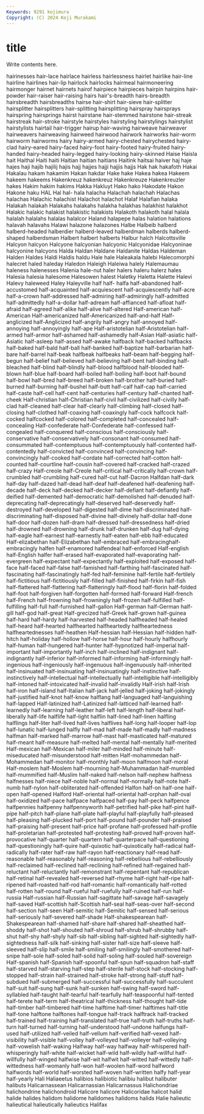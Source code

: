 ```yaml
---
Keywords: 9291 kojimura
Copyright: (C) 2024 Koji Murakami
---
```


# title

Write contents here.



hairinesses hair-lace hairlace hairless hairlessness hairlet hairlike hair-line hairline
hairlines hair-lip hairlock hairlocks hairmeal hairmoneering hairmonger hairnet hairnets hairof
hairpiece hairpieces hairpin hairpins hair-powder hair-raiser hair-raising hairs hair's-breadth hairs-breadth
hairsbreadth hairsbreadths hairse hair-shirt hair-sieve hair-splitter hairsplitter hairsplitters hair-splitting hairsplitting
hairspray hairsprays hairspring hairsprings hairst hairstane hair-stemmed hairstone hair-streak hairstreak
hair-stroke hairstyle hairstyles hairstyling hairstylings hairstylist hairstylists hairtail hair-trigger hairup
hair-waving hairweave hairweaver hairweavers hairweaving hairweed hairwood hairwork hairworks hair-worm
hairworm hairworms hairy hairy-armed hairy-chested hairychested hairy-clad hairy-eared hairy-faced hairy-foot
hairy-footed hairy-fruited hairy-handed hairy-headed hairy-legged hairy-looking hairy-skinned Haise Haisla hait
Haithal Haiti haiti Haitian haitian haitians Haitink haitsai haiver haj
haje hajes haji hajib hajilij hajis hajj hajjes hajji hajjis
hajjs Hak hak hakafoth Hakai Hakalau hakam hakamim Hakan hakdar
Hake hake Hakea hakea Hakeem hakeem hakeems Hakenkreuz hakenkreuz Hakenkreuze
Hakenkreuzler hakes Hakim hakim hakims Hakka Hakluyt Hako hako Hakodate
Hakon Hakone haku HAL Hal hal- hala halacha Halachah halachah
Halachas halachas Halachic halachist Halachot halachot Halaf Halafian halaka Halakah
halakah Halakahs halakahs halakha halakhas halakhist halakhot Halakic halakic halakist
halakistic halakists Halakoth halakoth halal halala halalah halalahs halalas halalcor
Haland halapepe halas halation halations halavah halavahs Halawi halazone halazones
Halbe Halbeib halberd halberd-headed halberdier halberd-leaved halberdman halberds halberd-shaped halberdsman
Halbert halbert halberts Halbur halch Halcottsville Halcyon halcyon Halcyone halcyonian
halcyonic Halcyonidae Halcyoninae halcyonine halcyons Halda Haldan Haldane Haldanite Haldas
Haldeman Halden Haldes Haldi Haldis haldu Hale hale Haleakala halebi
Halecomorphi halecret haled haleday Haledon Haleigh Haleiwa halely Halemaumau haleness
halenesses Halenia hale-nut haler halers haleru halerz hales Halesia halesia
halesome Halesowen halest Haletky Haletta Halette Halevi Halevy haleweed Haley
Haleyville half half- halfa half-abandoned half-accustomed half-acquainted half-acquiescent half-acquiescently half-acre
half-a-crown half-addressed half-admiring half-admiringly half-admitted half-admittedly half-a-dollar half-adream half-affianced half-afloat
half-afraid half-agreed half-alike half-alive half-altered Half-american half-American Half-americanized half-Americanized half-and-half
Half-anglicized half-Anglicized half-angrily half-angry half-annoyed half-annoying half-annoyingly half-ape Half-aristotelian half-Aristotelian
half-armed half-armor half-ashamed half-ashamedly half-Asian Half-asiatic half-Asiatic half-asleep half-assed half-awake
halfback half-backed halfbacks half-baked half-bald half-ball half-banked half-baptize half-barbarian half-bare
half-barrel half-beak halfbeak halfbeaks half-beam half-begging half-begun half-belief half-believed half-believing
half-bent half-binding half-bleached half-blind half-blindly half-blood halfblood half-blooded half-blown half-blue
half-board half-boiled half-boiling half-boot half-bound half-bowl half-bred half-breed half-broken half-brother
half-buried half-burned half-burning half-bushel half-butt half-calf half-cap half-carried half-caste half-cell
half-cent half-centuries half-century half-chanted half-cheek Half-christian half-Christian half-civil half-civilized half-civilly
half-clad half-cleaned half-clear half-clearly half-climbing half-closed half-closing half-clothed half-coaxing half-coaxingly
half-cock halfcock half-cocked halfcocked half-colored half-completed half-concealed half-concealing Half-confederate half-Confederate
half-confessed half-congealed half-conquered half-conscious half-consciously half-conservative half-conservatively half-consonant half-consumed half-consummated
half-contemptuous half-contemptuously half-contented half-contentedly half-convicted half-convinced half-convincing half-convincingly half-cooked half-cordate
half-corrected half-cotton half-counted half-courtline half-cousin half-covered half-cracked half-crazed half-crazy Half-creole
half-Creole half-critical half-critically half-crown half-crumbled half-crumbling half-cured half-cut half-Dacron Halfdan
half-dark half-day half-dazed half-dead half-deaf half-deafened half-deafening half-decade half-deck half-decked
half-decker half-defiant half-defiantly half-deified half-demented half-democratic half-demolished half-denuded half-deprecating half-deprecatingly
half-deserved half-deservedly half-destroyed half-developed half-digested half-dime half-discriminated half-discriminating half-disposed half-divine
half-divinely half-dollar half-done half-door half-dozen half-dram half-dressed half-dressedness half-dried half-drowned
half-drowning half-drunk half-drunken half-dug half-dying half-eagle half-earnest half-earnestly half-eaten half-ebb
half-educated Half-elizabethan half-Elizabethan half-embraced half-embracinghalf-embracingly halfen half-enamored halfendeal half-enforced Half-english
half-English halfer half-erased half-evaporated half-evaporating half-evergreen half-expectant half-expectantly half-exploited half-exposed
half-face half-faced half-false half-famished half-farthing half-fascinated half-fascinating half-fascinatingly half-fed half-feminine
half-fertile half-fertilely half-fictitious half-fictitiously half-filled half-finished half-firkin half-fish half-flattered half-flattering
half-flatteringly half-flood half-florin half-folded half-foot half-forgiven half-forgotten half-formed half-forward Half-french
half-French half-frowning half-frowningly half-frozen half-fulfilled half-fulfilling half-full half-furnished half-gallon Half-german
half-German half-gill half-god half-great Half-grecized half-Greek half-grown half-guinea half-hard half-hardy
half-harvested half-headed halfheaded half-healed half-heard half-hearted halfhearted halfheartedly halfheartedness halfheartednesses
half-heathen Half-hessian half-Hessian half-hidden half-hitch half-holiday half-hollow half-horse half-hour half-hourly
halfhourly half-human half-hungered half-hunter half-hypnotized half-imperial half-important half-importantly half-inch half-inclined
half-indignant half-indignantly half-inferior half-informed half-informing half-informingly half-ingenious half-ingeniously half-ingenuous half-ingenuously
half-inherited half-insinuated half-insinuating half-insinuatingly half-instinctive half-instinctively half-intellectual half-intellectually half-intelligible half-intelligibly
half-intoned half-intoxicated half-invalid half-invalidly Half-irish half-Irish half-iron half-island half-Italian half-jack
half-jelled half-joking half-jokingly half-justified half-knot half-know halflang half-languaged half-languishing half-lapped
Half-latinized half-Latinized half-latticed half-learned half-learnedly half-learning half-leather half-left half-length half-liberal
half-liberally half-life halflife half-light halflin half-lined half-linen halfling halflings half-liter
half-lived half-lives halflives half-long half-looper half-lop half-lunatic half-lunged halfly half-mad
half-made half-madly half-madness halfman half-marked half-marrow half-mast half-masticated half-matured half-meant
half-measure half-melted half-mental half-mentally half-merited Half-mexican half-Mexican half-miler half-minded half-minute
half-miseducated half-misunderstood half-mitten Half-mohammedan half-Mohammedan half-monitor half-monthly half-moon halfmoon half-moral
Half-moslem half-Moslem half-mourning half-Muhammadan half-mumbled half-mummified half-Muslim half-naked half-nelson half-nephew
halfness halfnesses half-niece half-noble half-normal half-normally half-note half-numb half-nylon half-obliterated
half-offended Halfon half-on half-one half-open half-opened Halford Half-oriental half-oriental half-orphan
half-oval half-oxidized half-pace halfpace halfpaced half-pay half-peck halfpence halfpennies halfpenny
halfpennyworth half-petrified half-pike half-pint half-pipe half-pitch half-plane half-plate half-playful half-playfully
half-pleased half-pleasing half-plucked half-port half-pound half-pounder half-praised half-praising half-present half-price
half-profane half-professed half-profile half-proletarian half-protested half-protesting half-proved half-proven half-provocative half-quarter
half-quartern half-quarterpace half-questioning half-questioningly half-quire half-quixotic half-quixotically half-radical half-radically half-rater
half-raw half-rayon half-reactionary half-read half-reasonable half-reasonably half-reasoning half-rebellious half-rebelliously half-reclaimed
half-reclined half-reclining half-refined half-regained half-reluctant half-reluctantly half-remonstrant half-repentant half-republican half-retinal
half-revealed half-reversed half-rhyme half-right half-ripe half-ripened half-roasted half-rod half-romantic half-romantically
half-rotted half-rotten half-round half-rueful half-ruefully half-ruined half-run half-russia Half-russian half-Russian
half-sagittate half-savage half-savagely half-saved Half-scottish half-Scottish half-seal half-seas-over half-second half-section
half-seen Half-semitic half-Semitic half-sensed half-serious half-seriously half-severed half-shade Half-shakespearean half-Shakespearean
half-shamed half-share half-shared half-sheathed half-shoddy half-shot half-shouted half-shroud half-shrub half-shrubby
half-shut half-shy half-shyly half-sib half-sibling half-sighted half-sightedly half-sightedness half-silk half-sinking
half-sister half-size half-sleeve half-sleeved half-slip half-smile half-smiling half-smilingly half-smothered half-snipe
half-sole half-soled half-solid half-soling half-souled half-sovereign Half-spanish half-Spanish half-spoonful half-spun
half-squadron half-staff half-starved half-starving half-step half-sterile half-stock half-stocking half-stopped half-strain
half-strained half-stroke half-strong half-stuff half-subdued half-submerged half-successful half-successfully half-succulent half-suit
half-sung half-sunk half-sunken half-swing half-sword half-syllabled half-taught half-tearful half-tearfully half-teaspoonful
half-tented half-terete half-term half-theatrical half-thickness half-thought half-tide half-timber half-timbered half-time
halftime half-timer halftimes half-title half-tone halftone halftones half-tongue half-track halftrack
half-tracked half-trained half-training half-translated half-true half-truth half-truths half-turn half-turned half-turning
half-understood half-undone halfungs half-used half-utilized half-veiled half-vellum half-verified half-vexed half-visibility
half-visible half-volley half-volleyed half-volleyer half-volleying half-vowelish half-waking Halfway half-way halfway
half-whispered half-whisperingly half-white half-wicket half-wild half-wildly half-willful half-willfully half-winged halfwise
half-wit halfwit half-witted half-wittedly half-wittedness half-womanly half-won half-woolen half-word halfword
halfwords half-world half-worsted half-woven half-written halfy half-year half-yearly Hali Haliaeetus
halibios halibiotic halibiu halibut halibuter halibuts Halicarnassean Halicarnassian Halicarnassus Halichondriae
halichondrine halichondroid Halicore halicore Halicoridae halicot halid halide halides halidom
halidome halidomes halidoms halids Halie halieutic halieutical halieutically halieutics Halifax
